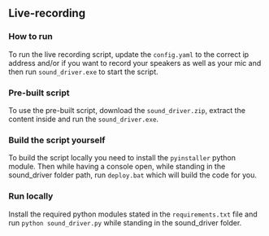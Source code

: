 ## Live-recording

### How to run

To run the live recording script, update the `config.yaml` to the correct ip address and/or if you want to record your speakers as well as your mic and then run `sound_driver.exe` to start the script.

### Pre-built script

To use the pre-built script, download the `sound_driver.zip`, extract the content inside and run the `sound_driver.exe`.

### Build the script yourself

To build the script locally you need to install the `pyinstaller` python module. Then while having a console open, while standing in the sound_driver folder path, run `deploy.bat` which will build the code for you.

### Run locally

Install the required python modules stated in the `requirements.txt` file and run `python sound_driver.py` while standing in the sound_driver folder.
